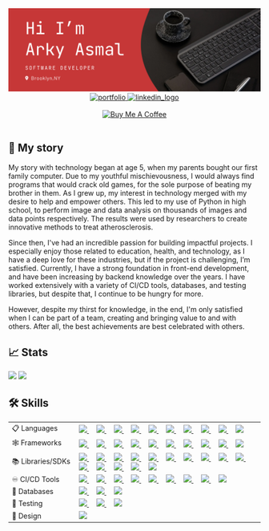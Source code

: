 <img src="./images/Intro Banner.png"/>
<br>
<div align="center" >
  <a href="https://arkyasmal.com/" target="_blank">
    <img alt="portfolio" src="https://custom-icon-badges.demolab.com/badge/-Portfolio-white?style=for-the-badge&logoColor=black"/>
  </a>
  <a href="https://www.linkedin.com/in/arky-asmal" target="_blank">
    <img alt="linkedin_logo" src="https://img.shields.io/badge/-LinkedIn-3178C6?style=for-the-badge&logo=linkedIn&logoColor=white" />
  </a>
</div>
<br/>
<div align="center">
   <a href="https://www.buymeacoffee.com/arkyasmal" target="_blank"><img src="https://cdn.buymeacoffee.com/buttons/default-orange.png" alt="Buy Me A Coffee" height="41" width="174"></a>
</div>
<br/>

## 📖 My story 
My story with technology began at age 5, when my parents bought our first family computer. Due to my youthful mischievousness, I would always find programs that would crack old games, for the sole purpose of beating my brother in them. As I grew up, my interest in technology merged with my desire to help and empower others. This led to my use of Python in high school, to perform image and data analysis on thousands of images and data points respectively. The results were used by researchers to create innovative methods to treat atherosclerosis.

Since then, I've had an incredible passion for building impactful projects. I especially enjoy those related to education, health, and technology, as I have a deep love for these industries, but if the project is challenging, I’m satisfied.
Currently, I have a strong foundation in front-end development, and have been increasing by backend knowledge over the years. I have worked extensively with a variety of CI/CD tools, databases, and testing libraries, but despite that, I continue to be hungry for more.

However, despite my thirst for knowledge, in the end, I'm only satisfied when I can be part of a team, creating and bringing value to and with others. After all, the best achievements are best celebrated with others.

## 📈 Stats

<picture height="185px">
    <source srcset="https://github-readme-stats.vercel.app/api?username=aasmal97&amp;bg_color=00000000&amp;text_color=DCDCDC&amp;border_color=00000000&amp;title_color=FFC83A&amp;show_icons=true&amp;icon_color=D26464"
    media="(prefers-color-scheme: dark)"
    />
    <source 
    srcset="https://github-readme-stats.vercel.app/api?username=aasmal97&amp;bg_color=00000000&amp;border_color=00000000&amp;title_color=FFC83A&amp;show_icons=true&amp;icon_color=D26464"
    media="(prefers-color-scheme: light), (prefers-color-scheme: no-preference)"
    />
    <img height="185px" src="https://github-readme-stats.vercel.app/api?username=aasmal97&amp;show_icons=true" />
</picture>
<picture height="185px">
    <source
        srcset="https://github-readme-stats.vercel.app/api/top-langs/?username=aasmal97&amp;layout=compact&amp;bg_color=00000000&amp;text_color=DCDCDC&amp;title_color=FFC83A&amp;border_color=00000000"
        media="(prefers-color-scheme: dark)"
    />
    <source
        srcset="https://github-readme-stats.vercel.app/api/top-langs/?username=aasmal97&amp;layout=compact&amp;bg_color=00000000&amp;title_color=FFC83A&amp;border_color=00000000"
        media="(prefers-color-scheme: light), (prefers-color-scheme: no-preference)"
    />
    <img height="185px" src="https://github-readme-stats.vercel.app/api/top-langs/?username=aasmal97&amp;layout=compact" /> 
</picture>
<h2>🛠️ Skills</h2>
<table width="100%">
    <tr>
        <td width="120px">📋 Languages</td>
        <td>
            <a href="https://www.typescriptlang.org/">
                <img src="https://skillicons.dev/icons?i=ts&perline=1" />
            </a>
            <!--spacing -->
            &nbsp; &nbsp;
            <a href="https://developer.mozilla.org/en-US/docs/Web/JavaScript">
                <img src="https://skillicons.dev/icons?i=js&perline=1" />
            </a>
            <!--spacing -->
            &nbsp; &nbsp;
            <a href="https://www.python.org/">
                <img src="https://skillicons.dev/icons?i=py&perline=1" />
            </a>
            <!--spacing -->
            &nbsp; &nbsp;
            <a href="https://developer.mozilla.org/en-US/docs/Web/CSS">
                <img src="https://skillicons.dev/icons?i=css&perline=1" />
            </a>
            &nbsp; &nbsp;
            <a href="https://sass-lang.com/">
                <img src="https://skillicons.dev/icons?i=scss&perline=1" />
            </a>
            <!--spacing -->
            &nbsp; &nbsp;
            <a href="https://developer.mozilla.org/en-US/docs/Web/HTML">
                <img src="https://skillicons.dev/icons?i=html&perline=1" />
            </a>
            <!--spacing -->
            &nbsp; &nbsp;
            <a href="https://www.markdownguide.org/">
                <img src="https://skillicons.dev/icons?i=md&perline=1" />
            </a>
            <!--spacing -->
            &nbsp; &nbsp;
            <a href="https://yaml.org/">
                <img src="https://simpleskill.icons.workers.dev/svg?i=yaml" />
            </a>
            <!--spacing -->
            &nbsp; &nbsp;
            <a href="https://www.json.org/json-en.html">
                <img src="https://simpleskill.icons.workers.dev/svg?i=json&theme=dark" />
            </a>
            <!--spacing -->
            &nbsp; &nbsp;
            <a href="https://graphql.org/">
                <img src="https://skillicons.dev/icons?i=gql&perline=1" />
            </a>
        </td>
    </tr>
    <tr>
        <td width="120px">🕸️ Frameworks</td>
        <td>
            <a href="https://nodejs.org/en">
                <img src="https://skillicons.dev/icons?i=nodejs&perline=1" />
            </a>
            <!--spacing -->
            &nbsp; &nbsp;
            <a href="https://www.electronjs.org/">
                <img src="https://skillicons.dev/icons?i=electron&perline=1" />
            </a>
            <!--spacing -->
            &nbsp; &nbsp;
            <a href="https://nextjs.org/">
                <img src="https://skillicons.dev/icons?i=nextjs&perline=1" />
            </a>
            <!--spacing -->
            &nbsp; &nbsp;
            <a href="https://react.dev/">
                <img src="https://skillicons.dev/icons?i=react&perline=1" />
            </a>
            &nbsp; &nbsp;
            <a href="https://expressjs.com/">
                <img src="https://skillicons.dev/icons?i=express&perline=1" />
            </a>
            <!--spacing -->
            &nbsp; &nbsp;
            <a href="https://www.djangoproject.com/">
                <img src="https://skillicons.dev/icons?i=django&perline=1" />
            </a>
            <!--spacing -->
            &nbsp; &nbsp;
            <a href="https://tailwindcss.com/">
                <img src="https://skillicons.dev/icons?i=tailwind&perline=1" />
            </a>
            <!--spacing -->
            &nbsp; &nbsp;
            <a href="https://getbootstrap.com/">
                <img src="https://skillicons.dev/icons?i=bootstrap&perline=1" />
            </a>
            <!--spacing -->
            &nbsp; &nbsp;
            <a href="https://mui.com/">
                <img src="https://skillicons.dev/icons?i=mui&perline=1" />
            </a>
            <!--spacing -->
            &nbsp; &nbsp;
            <a href="https://jquery.com/">
                <img src="https://skillicons.dev/icons?i=jquery&perline=1" />
            </a>
        </td>
    </tr>
    <tr>
        <td width="120px">📚 Libraries/SDKs</td>
        <td>
            <a href="https://clerk.com/">
                <img src="https://simpleskill.icons.workers.dev/svg?i=clerk" />
            </a>          
            <!--spacing -->
            &nbsp; &nbsp;
            <a href="https://www.passportjs.org/">
                <img src="https://simpleskill.icons.workers.dev/svg?i=passport" />
            </a>
            <!--spacing -->
            &nbsp; &nbsp;
            <a href="https://firebase.google.com/">
                <img src="https://skillicons.dev/icons?i=firebase&perline=1" />
            </a>
            <!--spacing -->
            &nbsp; &nbsp;
            <a href="https://aws.amazon.com/cognito/">
                <img src="https://simpleskill.icons.workers.dev/svg?i=amazoncognito" />
            </a>
            <!--spacing -->
            &nbsp; &nbsp;
            <a href="https://redux.js.org/">
                <img src="https://skillicons.dev/icons?i=redux&perline=1" />
            </a>  
            <!--spacing -->
            &nbsp; &nbsp;
            <a href="https://mongoosejs.com/">
                <img src="https://simpleskill.icons.workers.dev/svg?i=mongoose" />
            </a>
            <!--spacing -->
            &nbsp; &nbsp;
            <a href="https://cloudinary.com/">
                <img src="https://simpleskill.icons.workers.dev/svg?i=cloudinary" />
            </a>
            <!--spacing -->
            &nbsp; &nbsp;
            <a href="https://aws.amazon.com/s3/">
                <img src="https://simpleskill.icons.workers.dev/svg?i=amazons3" />
            </a>
            &nbsp; &nbsp;
            <a href="https://developers.google.com/maps">
                <img src="https://simpleskill.icons.workers.dev/svg?i=googlemaps" />
            </a>
            <!--spacing -->
            &nbsp; &nbsp;
            <a href="https://developers.google.com/drive">
                <img src="https://simpleskill.icons.workers.dev/svg?i=googledrive" />
            </a>
            <!--spacing -->
            &nbsp; &nbsp;
            <a href="https://aws.amazon.com/route53/">
                <img src="https://simpleskill.icons.workers.dev/svg?i=amazonroute53" />
            </a>
            <!--spacing -->
            &nbsp; &nbsp;
            <a href="https://reactrouter.com/en/main">
                <img src="https://simpleskill.icons.workers.dev/svg?i=reactrouter" />
            </a>
            <!--spacing -->
            &nbsp; &nbsp;
            <a href="https://pandas.pydata.org/">
                <img src="https://simpleskill.icons.workers.dev/svg?i=pandas&theme=dark" />
            </a>
            <!--spacing -->
            &nbsp; &nbsp;
            <a href="https://plotly.com/graphing-libraries/">
                <img src="https://simpleskill.icons.workers.dev/svg?i=plotly&theme=dark" />
            </a>
            <!--spacing -->
            &nbsp; &nbsp;
            <a href="https://socket.io/">
                <img src="https://simpleskill.icons.workers.dev/svg?i=socket.io&theme=dark" />
            </a>
        </td>
<tr>
        <td width="120px">♾️ CI/CD Tools</td>
        <td>
            <a href="https://git-scm.com/">
                <img src="https://skillicons.dev/icons?i=git&perline=1" />
            </a>
            <!--spacing -->
            &nbsp; &nbsp;
            <a href="https://github.com/features/actions">
                <img src="https://skillicons.dev/icons?i=githubactions&perline=1" />
            </a>
            <!--spacing -->
            &nbsp; &nbsp;
            <a href="https://developer.hashicorp.com/hcp/docs/vault-secrets">
                <img src="https://simpleskill.icons.workers.dev/svg?i=hashicorp&theme=dark" />
            </a>
            <!--spacing -->
            &nbsp; &nbsp;
            <a href="https://aws.amazon.com/secrets-manager/">
                <img src="https://simpleskill.icons.workers.dev/svg?i=awssecretsmanager" />
            </a>
            <!--spacing -->
            &nbsp; &nbsp;
            <a href="https://aws.amazon.com/secrets-manager/">
                <img src="https://simpleskill.icons.workers.dev/svg?i=amazonec2" />
            </a>
            <!--spacing -->
            &nbsp; &nbsp;
            <a href="https://aws.amazon.com/apigateway/">
                <img src="https://simpleskill.icons.workers.dev/svg?i=amazonapigateway" />
            </a>
            <!--spacing -->
            &nbsp; &nbsp;
            <a href="https://aws.amazon.com/lambda/">
                <img src="https://simpleskill.icons.workers.dev/svg?i=awslambda" />
            </a>
            <!--spacing -->
            &nbsp; &nbsp;
            <a href="https://vercel.com/">
                <img src="https://skillicons.dev/icons?i=vercel&perline=1" />
            </a>
            <!--spacing -->
            &nbsp; &nbsp;
            <a href="https://www.heroku.com/">
                <img src="https://skillicons.dev/icons?i=heroku&perline=1" />
            </a>
        </td>
    </tr>
    </tr>
        <tr>
        <td width="120px">💽 Databases</td>
        <td>
            <a href="https://www.mongodb.com/">
                <img src="https://skillicons.dev/icons?i=mongodb&perline=1" />
            </a>          
            <!--spacing -->
            &nbsp; &nbsp;
            <a href="https://www.prisma.io/">
                <img src="https://skillicons.dev/icons?i=prisma&perline=1" />
            </a>
            <!--spacing -->
            &nbsp; &nbsp;
            <a href="https://aws.amazon.com/dynamodb/">
                <img src="https://simpleskill.icons.workers.dev/svg?i=amazondynamodb" />
            </a>
        </td>
    </tr>
    <tr>
        <td width="120px">🧪 Testing</td>
        <td>
            <a href="https://jestjs.io/">
                <img src="https://skillicons.dev/icons?i=jest&perline=5" />
            </a>
            <!--spacing -->
            &nbsp; &nbsp;
            <a href="https://www.selenium.dev/">
                <img src="https://skillicons.dev/icons?i=selenium&perline=5" />
            </a>
            &nbsp; &nbsp;
            <a href="https://www.postman.com/">
                <img src="https://skillicons.dev/icons?i=postman&perline=5" />
            </a>
        </td>
    </tr>
    <tr>
        <td width="120px">🎨 Design</td>
        <td>
            <a href="https://www.figma.com/file/vGzD4jpTEGU5UXk3fJRB2J/Untitled?type=design&mode=design&t=kZ3IHjUtUOrY08w0-0">
                <img src="https://skillicons.dev/icons?i=figma&perline=5" />
            </a>
        </td>
    </tr>
</table>
<!--
- 🔭 I’m currently working on ...
- 🌱 I’m currently learning ...
- 👯 I’m looking to collaborate on ...
- 🤔 I’m looking for help with ...
- 💬 Ask me about ...
- 📫 How to reach me: ...
- 😄 Pronouns: ...
- ⚡ Fun fact: ...
-->
